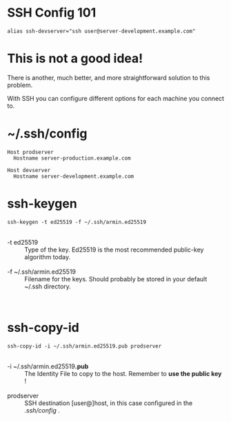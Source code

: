 # SSH Config 101

```
alias ssh-devserver="ssh user@server-development.example.com"
```

# This is not a good idea!

 There is another, much better, and more straightforward solution to this problem. 
 
 With SSH you can configure different options for each machine you connect to.

# ~/.ssh/config
```
Host prodserver
  Hostname server-production.example.com

Host devserver
  Hostname server-development.example.com
```

# ssh-keygen
```
ssh-keygen -t ed25519 -f ~/.ssh/armin.ed25519
```

<dl>
  <dt><br/>-t ed25519</dt>
  <dd>Type of the key. Ed25519 is the most recommended public-key algorithm today.</dd>
  <dt><br/>-f ~/.ssh/armin.ed25519</dt>
  <dd>Filename for the keys. Should probably be stored in your default ~/.ssh directory.</dd>
</dl>

&#160;

# ssh-copy-id
```
ssh-copy-id -i ~/.ssh/armin.ed25519.pub prodserver
```

<dl>
  <dt><br/>-i ~/.ssh/armin.ed25519<b>.pub</b></dt>
  <dd>The Identity File to copy to the host. Remember to <b>use the public key</b> !</dd>
  <dt><br/>prodserver</dt>
  <dd>SSH destination [user@]host, in this case configured in the  <i>.ssh/config</i> .</dd>
</dl>
